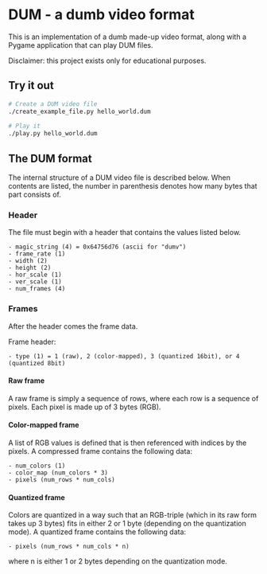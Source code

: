 # DUM - a dumb video format

This is an implementation of a dumb made-up video format, along with a Pygame application that can
play DUM files.

Disclaimer: this project exists only for educational purposes.

## Try it out

```bash
# Create a DUM video file
./create_example_file.py hello_world.dum
 
# Play it
./play.py hello_world.dum
```

## The DUM format

The internal structure of a DUM video file is described below. When contents are listed, the number
in parenthesis denotes how many bytes that part consists of.

### Header
The file must begin with a header that contains the values listed below.
```
- magic_string (4) = 0x64756d76 (ascii for "dumv")
- frame_rate (1)
- width (2)
- height (2)
- hor_scale (1)
- ver_scale (1)
- num_frames (4)
```

### Frames
After the header comes the frame data. 

Frame header:
```
- type (1) = 1 (raw), 2 (color-mapped), 3 (quantized 16bit), or 4 (quantized 8bit)
```

#### Raw frame
A raw frame is simply a sequence of rows, where each row is a sequence of pixels. Each pixel is
made up of 3 bytes (RGB).

#### Color-mapped frame
A list of RGB values is defined that is then referenced with indices by the pixels.
A compressed frame contains the following data:
```
- num_colors (1)
- color_map (num_colors * 3)
- pixels (num_rows * num_cols)
```

#### Quantized frame
Colors are quantized in a way such that an RGB-triple (which in its raw form takes up 3 bytes) fits
in either 2 or 1 byte (depending on the quantization mode).
A quantized frame contains the following data:
```
- pixels (num_rows * num_cols * n) 
```
where n is either 1 or 2 bytes depending on the quantization mode.
